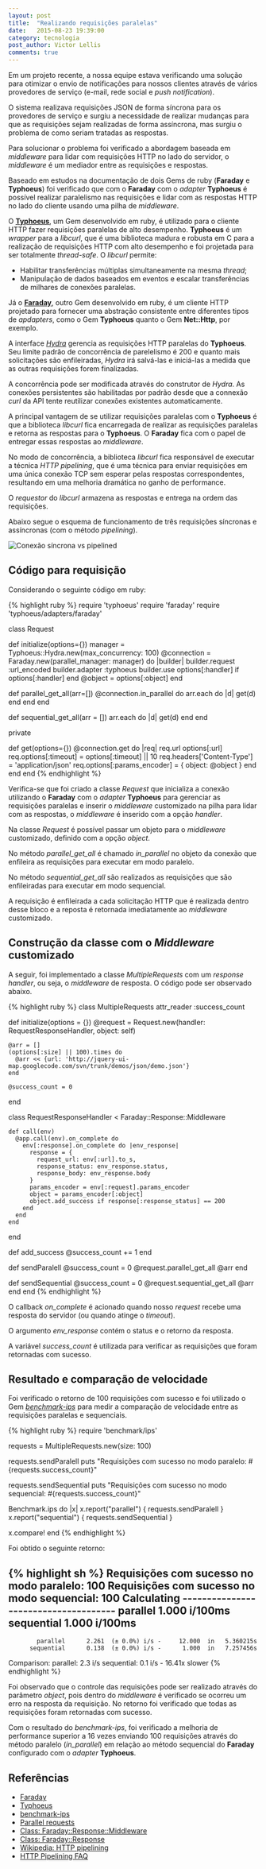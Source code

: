 ```yaml
---
layout: post
title:  "Realizando requisições paralelas"
date:   2015-08-23 19:39:00
category: tecnologia
post_author: Victor Lellis
comments: true
---
```


Em um projeto recente, a nossa equipe estava verificando uma solução para otimizar o envio de notificações para nossos clientes através de vários provedores de serviço (e-mail, rede social e _push notification_).

O sistema realizava requisições JSON de forma síncrona para os provedores de serviço e surgiu a necessidade de realizar mudanças para que as requisições sejam realizadas de forma assíncrona, mas surgiu o problema de como seriam tratadas as respostas.

Para solucionar o problema foi verificado a abordagem baseada em _middleware_ para lidar com requisições HTTP no lado do servidor, o _middleware_ é um mediador entre as requisições e respostas.

Baseado em estudos na documentação de dois Gems de ruby (**Faraday** e **Typhoeus**) foi verificado que com o **Faraday** com o _adapter_ **Typhoeus** é possível realizar paralelismo nas requisições e lidar com as respostas HTTP no lado do cliente usando uma pilha de _middleware_.

O [**Typhoeus**][typhoeus], um Gem desenvolvido em ruby, é utilizado para o cliente HTTP fazer requisições paralelas de alto desempenho. **Typhoeus** é um _wrapper_ para a _libcurl_, que é uma biblioteca madura e robusta em C para a realização de requisições HTTP com alto desempenho e foi projetada para ser totalmente _thread-safe_. O _libcurl_ permite:

- Habilitar transferências múltiplas simultaneamente na mesma _thread_;
- Manipulação de dados baseados em eventos e escalar transferências de milhares de conexões paralelas.

Já o [**Faraday**][faraday], outro Gem desenvolvido em ruby, é um cliente HTTP projetado para fornecer uma abstração consistente entre diferentes tipos de _apdapters_, como o Gem **Typhoeus** quanto o Gem **Net::Http**, por exemplo.

A interface [_Hydra_][hydra] gerencia as requisições HTTP paralelas do **Typhoeus**. Seu limite padrão de concorrência de parelelismo é 200 e quanto mais solicitações são enfileiradas, _Hydra_ irá salvá-las e iniciá-las a medida que as outras requisições forem finalizadas.

A concorrência pode ser modificada através do construtor de _Hydra_. As conexões persistentes são habilitadas por padrão desde que a connexão _curl_ da API tente reutilizar conexões existentes automaticamente.

A principal vantagem de se utilizar requisições paralelas com o **Typhoeus** é que a biblioteca _libcurl_ fica encarregada de realizar as requisições paralelas e retorna as respostas para o **Typhoeus**. O **Faraday** fica com o papel de entregar essas respostas ao _middleware_.

No modo de concorrência, a biblioteca _libcurl_ fica responsável de executar a técnica _HTTP pipelining_, que é uma técnica para enviar requisições em uma única conexão TCP sem esperar pelas respostas correspondentes, resultando em uma melhoria dramática no ganho de performance.

O _requestor_ do _libcurl_ armazena as respostas e entrega na ordem das requisições.

Abaixo segue o esquema de funcionamento de três requisições síncronas e assíncronas (com o método _pipelining_).

![Conexão síncrona vs pipelined](https://upload.wikimedia.org/wikipedia/commons/1/19/HTTP_pipelining2.svg)


Código para requisição
-----------------------

Considerando o seguinte código em ruby:

{% highlight ruby %}
require 'typhoeus'
require 'faraday'
require 'typhoeus/adapters/faraday'

class Request

  def initialize(options={})
    manager = Typhoeus::Hydra.new(max_concurrency: 100)
    @connection = Faraday.new(parallel_manager: manager) do |builder|
      builder.request  :url_encoded
      builder.adapter :typhoeus
      builder.use options[:handler] if options[:handler]
    end
    @object = options[:object]
  end

  def parallel_get_all(arr=[])
    @connection.in_parallel do
      arr.each do |d|
        get(d)
      end
    end
  end

  def sequential_get_all(arr = [])
    arr.each do |d|
      get(d)
    end
  end

  private

  def get(options={})
    @connection.get do |req|
      req.url options[:url]
      req.options[:timeout] = options[:timeout] || 10
      req.headers['Content-Type'] = 'application/json'
      req.options[:params_encoder] = { object: @object }
    end
  end
end
{% endhighlight %}


Verifica-se que foi criado a classe _Request_ que inicializa a conexão utilizando o **Faraday** com o _adapter_ **Typhoeus** para gerenciar as requisições paralelas e inserir o _middleware_ customizado na pilha para lidar com as respostas, o _middleware_ é inserido com a opção _handler_.

Na classe _Request_ é possível passar um objeto para o _middleware_ customizado, definido com a opção _object_.

No método _parallel_get_all_ é chamado _in_parallel_ no objeto da conexão que enfileira as requisições para executar em modo paralelo.

No método _sequential_get_all_ são realizados as requisições que são enfileiradas para executar em modo sequencial.

A requisição é enfileirada a cada solicitação HTTP que é realizada dentro desse bloco e a reposta é retornada imediatamente ao _middleware_ customizado.


Construção da classe com o _Middleware_ customizado
---------------------------------------------------------

A seguir, foi implementado a classe _MultipleRequests_ com um _response handler_, ou seja, o _middleware_ de resposta. O código pode ser observado abaixo.

{% highlight ruby %}
class MultipleRequests
  attr_reader :success_count

  def initialize(options = {})
    @request = Request.new(handler: RequestResponseHandler, object: self)

    @arr = []
    (options[:size] || 100).times do
      @arr << {url: 'http://jquery-ui-map.googlecode.com/svn/trunk/demos/json/demo.json'}
    end

    @success_count = 0
  end

  class RequestResponseHandler < Faraday::Response::Middleware

    def call(env)
      @app.call(env).on_complete do
        env[:response].on_complete do |env_response|
          response = {
            request_url: env[:url].to_s,
            response_status: env_response.status,
            response_body: env_response.body
          }
          params_encoder = env[:request].params_encoder
          object = params_encoder[:object]
          object.add_success if response[:response_status] == 200
        end
      end
    end
  end

  def add_success
    @success_count += 1
  end

  def sendParalell
    @success_count = 0
    @request.parallel_get_all @arr
  end

  def sendSequential
    @success_count = 0
    @request.sequential_get_all @arr
  end
end
{% endhighlight %}

O callback _on_complete_ é acionado quando nosso _request_ recebe uma resposta do servidor (ou quando atinge o _timeout_).

O argumento _env_response_ contém o status e o retorno da resposta.

A variável _success_count_ é utilizada para verificar as requisições que foram retornadas com sucesso.


Resultado e comparação de velocidade
-------------------------------------

Foi verificado o retorno de 100 requisições com sucesso e foi utilizado o Gem [_benchmark-ips_][benchmark_ips] para medir a comparação de velocidade entre as requisições paralelas e sequenciais.

{% highlight ruby %}
require 'benchmark/ips'

requests = MultipleRequests.new(size: 100)

requests.sendParalell
puts "Requisições com sucesso no modo paralelo: #{requests.success_count}"

requests.sendSequential
puts "Requisições com sucesso no modo sequencial: #{requests.success_count}"

Benchmark.ips do |x|
  x.report("parallel") { requests.sendParalell }
  x.report("sequential") { requests.sendSequential }

  x.compare!
end
{% endhighlight %}

Foi obtido o seguinte retorno:

{% highlight sh %}
Requisições com sucesso no modo paralelo: 100
Requisições com sucesso no modo sequencial: 100
Calculating -------------------------------------
            parallel     1.000  i/100ms
          sequential     1.000  i/100ms
-------------------------------------------------
            parallel      2.261  (± 0.0%) i/s -     12.000  in   5.360215s
          sequential      0.138  (± 0.0%) i/s -      1.000  in   7.257456s

Comparison:
            parallel:        2.3 i/s
          sequential:        0.1 i/s - 16.41x slower
{% endhighlight %}

Foi observado que o controle das requisições pode ser realizado através do parâmetro _object_, pois dentro do _middleware_ é verificado se ocorreu um erro na resposta da requisição. No retorno foi verificado que todas as requisições foram retornadas com sucesso.

Com o resultado do _benchmark-ips_, foi verificado a melhoria de performance superior a 16 vezes enviando 100 requisições através do método paralelo (_in_parallel_) em relação ao método sequencial do **Faraday** configurado com o _adapter_ **Typhoeus**.

Referências
-----------
- [Faraday][faraday]
- [Typhoeus][typhoeus]
- [benchmark-ips][benchmark_ips]
- [Parallel requests][paralell-requests]
- [Class: Faraday::Response::Middleware][faraday-response-middleware]
- [Class: Faraday::Response][faraday-response]
- [Wikipedia: HTTP pipelining][HTTP-pipelining]
- [HTTP Pipelining FAQ][HTTP-Pipelining-FAQ]


[faraday]: https://github.com/lostisland/faraday
[typhoeus]: https://github.com/typhoeus/typhoeus
[benchmark_ips]: https://github.com/evanphx/benchmark-ips
[paralell-requests]: https://github.com/lostisland/faraday/wiki/Parallel-requests
[faraday-response-middleware]: http://www.rubydoc.info/github/lostisland/faraday/Faraday/Response/Middleware
[faraday-response]: http://www.rubydoc.info/github/lostisland/faraday/Faraday/Response
[hydra]: http://www.rubydoc.info/github/typhoeus/typhoeus/Typhoeus/Hydra
[HTTP-pipelining]: https://en.wikipedia.org/wiki/HTTP_pipelining
[HTTP-Pipelining-FAQ]: https://developer.mozilla.org/en-US/docs/Web/HTTP/Pipelining_FAQ